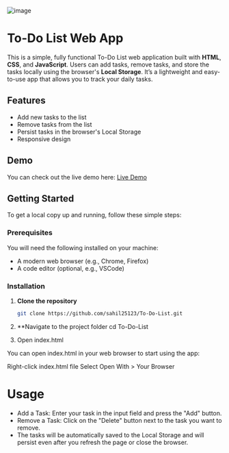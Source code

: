 ![image](https://github.com/user-attachments/assets/022d3386-63c3-40be-b4b5-0c025e8ac5b5)
# To-Do List Web App

This is a simple, fully functional To-Do List web application built with **HTML**, **CSS**, and **JavaScript**. Users can add tasks, remove tasks, and store the tasks locally using the browser's **Local Storage**. It’s a lightweight and easy-to-use app that allows you to track your daily tasks.


## Features

- Add new tasks to the list
- Remove tasks from the list
- Persist tasks in the browser's Local Storage
- Responsive design

## Demo

You can check out the live demo here: [Live Demo](https://sahil25123.github.io/To-Do-List/)

## Getting Started

To get a local copy up and running, follow these simple steps:

### Prerequisites

You will need the following installed on your machine:

- A modern web browser (e.g., Chrome, Firefox)
- A code editor (optional, e.g., VSCode)

### Installation

1. **Clone the repository**

   ```bash
   git clone https://github.com/sahil25123/To-Do-List.git
2. **Navigate to the project folder
     cd To-Do-List
3. Open index.html

You can open index.html in your web browser to start using the app:

Right-click index.html file
Select Open With > Your Browser

# Usage
- Add a Task: Enter your task in the input field and press the "Add" button.
- Remove a Task: Click on the "Delete" button next to the task you want to remove.
- The tasks will be automatically saved to the Local Storage and will persist even after you refresh the page or close the browser.


